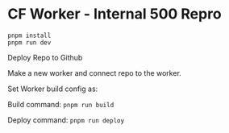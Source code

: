 # CF Worker - Internal 500 Repro

```
pnpm install
pnpm run dev
```

Deploy Repo to Github

Make a new worker and connect repo to the worker.

Set Worker build config as:

Build command:
`pnpm run build`

Deploy command:
`pnpm run deploy`